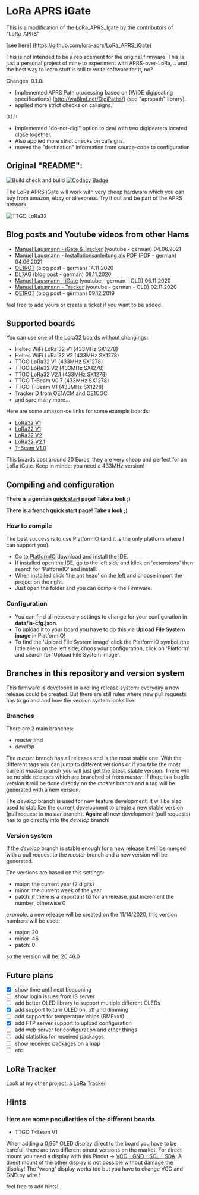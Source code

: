 # LoRa APRS iGate

This is a modification of the LoRa_APRS_Igate by the contributors of "LoRa_APRS"

[see here] (https://github.com/lora-aprs/LoRa_APRS_iGate)

This is not intended to be a replacement for the original firmware.
This is just a personal project of mine to experiment with APRS-over-LoRa, .. and the best way to learn stuff is still to write software for it, no?

Changes:
0.1.0:
- Implemented APRS Path processing based on [WIDE digipeating specifications] (http://wa8lmf.net/DigiPaths/)
(see "aprspath" library).
- applied more strict checks on callsigns.

0.1.1:
- Implemented "do-not-digi" option to deal with two digipeaters located close together.
- Also applied more strict checks on callsigns.
- moved the "destination" information from source-code to configuration


## Original "README":


![Build check and build](https://github.com/lora-aprs/LoRa_APRS_iGate/workflows/Build%20check%20and%20build/badge.svg)
[![Codacy Badge](https://api.codacy.com/project/badge/Grade/0b7452d5b3b747b88c736e253dda51e6)](https://app.codacy.com/gh/lora-aprs/LoRa_APRS_iGate?utm_source=github.com&utm_medium=referral&utm_content=lora-aprs/LoRa_APRS_iGate&utm_campaign=Badge_Grade_Dashboard)

The LoRa APRS iGate will work with very cheep hardware which you can buy from amazon, ebay or aliexpress.
Try it out and be part of the APRS network.

![TTGO LoRa32](pics/iGate.png)

## Blog posts and Youtube videos from other Hams

* [Manuel Lausmann - iGate & Tracker](https://www.youtube.com/watch?v=-KdFQEaNC1k) (youtube - german) 04.06.2021
* [Manuel Lausmann - Installationsanleitung als PDF](http://mala-one.de/Lora-APRS/) (PDF - german) 04.06.2021
* [OE1ROT](https://www.aronaut.at/2020/11/lora-aprs-gateway-mit-esp32-boards/) (blog post - german) 14.11.2020
* [DL7AG](http://online.dl7ag.de/lora-aprs-dl7ag-10/) (blog post - german) 08.11.2020
* [Manuel Lausmann - iGate](https://www.youtube.com/watch?v=C7hfVe32pXs) (youtube - german - OLD) 06.11.2020
* [Manuel Lausmann - Tracker](https://www.youtube.com/watch?v=clIlTEFbWLk) (youtube - german - OLD) 02.11.2020
* [OE1ROT](https://www.aronaut.at/2019/12/lora-aprs-tracker-mit-ttgo-t-beam-433mhz/) (blog post - german) 09.12.2019

feel free  to add yours or create a ticket if you want to be added.

## Supported boards

You can use one of the Lora32 boards without changings:

* Heltec WiFi LoRa 32 V1 (433MHz SX1278)
* Heltec WiFi LoRa 32 V2 (433MHz SX1278)
* TTGO LoRa32 V1 (433MHz SX1278)
* TTGO LoRa32 V2 (433MHz SX1278)
* TTGO LoRa32 V2.1 (433MHz SX1278)
* TTGO T-Beam V0.7 (433MHz SX1278)
* TTGO T-Beam V1 (433MHz SX1278)
* Tracker D from [OE1ACM and OE1CGC](https://www.lora-aprs.at/)
* and sure many more...

Here are some amazon-de links for some example boards:
* [LoRa32 V1](https://www.amazon.de/dp/B07VPHYYJD)
* [LoRa32 V1](https://www.amazon.de/dp/B07QRG89ZV)
* [LoRa32 V2](https://www.amazon.de/dp/B07VL97VNH)
* [LoRa32 V2.1](https://www.amazon.de/dp/B07RXSKPBX)
* [T-Beam V1.0](https://www.amazon.de/dp/B07RT9FKPL)

This boards cost around 20 Euros, they are very cheap and perfect for an LoRa iGate.
Keep in minde: you need a 433MHz version!

## Compiling and configuration

**There is a german [quick start](https://www.lora-aprs.info/docs/LoRa_APRS_iGate/quick-start-guide/) page! Take a look ;)**

**There is a french [quick start](http://www.f5kmy.fr/spip.php?article509) page! Take a look ;)**

### How to compile

The best success is to use PlatformIO (and it is the only platform where I can support you). 

* Go to [PlatformIO](https://platformio.org/) download and install the IDE. 
* If installed open the IDE, go to the left side and klick on 'extensions' then search for 'PatformIO' and install.
* When installed click 'the ant head' on the left and choose import the project on the right.
* Just open the folder and you can compile the Firmware.

### Configuration

* You can find all nessesary settings to change for your configuration in **data/is-cfg.json**.
* To upload it to your board you have to do this via **Upload File System image** in PlatformIO!
* To find the 'Upload File System image' click the PlatformIO symbol (the little alien) on the left side, choos your configuration, click on 'Platform' and search for 'Upload File System image'.

## Branches in this repository and version system

This firmware is developed in a rolling release system: everyday a new release could be created. But there are still rules where new pull requests has to go and and how the version system looks like.

### Branches

There are 2 main branches:
* *master* and
* *develop*

The *master* branch has all releases and is the most stable one. With the different tags you can jump to different versions or if you take the most current *master* branch you will just get the latest, stable version. There will be no side releases which are branched of from *master*. If there is a bugfix version it will be done directly on the *master* branch and a tag will be generated with a new version.

The *develop* branch is used for new feature development. It will be also used to stabilize the current development to create a new stable version (pull request to *master* branch). **Again:** all new development (pull requests) has to go directly into the *develop* branch!

### Version system

If the *develop* branch is stable enough for a new release it will be merged with a pull request to the *master* branch and a new version will be generated.

The versions are based on this settings:
* major: the current year (2 digits)
* minor: the current week of the year
* patch: if there is a important fix for an release, just increment the number, otherwise 0

*example*: a new release will be created on the 11/14/2020, this version numbers will be used: 
* major: 20
* minor: 46
* patch: 0

so the version will be: 20.46.0

## Future plans

* [x] show time until next beaconing
* [ ] show login issues from IS server
* [ ] add better OLED library to support multiple different OLEDs
* [x] add support to turn OLED on, off and dimming
* [ ] add support for temperature chips (BMExxx)
* [x] add FTP server support to upload configuration
* [ ] add web server for configuration and other things
* [ ] add statistics for received packages
* [ ] show received packages on a map
* [ ] etc.

## LoRa Tracker

Look at my other project: a [LoRa Tracker](https://github.com/peterus/LoRa_APRS_Tracker)

## Hints

### Here are some peculiarities of the different boards

* TTGO T-Beam V1

When adding a 0,96" OLED display direct to the board you have to be careful, there are two different pinout
versions on the market. 
For direct mount you need a display with this Pinout -> [VCC - GND - SCL - SDA](pics/display-right.jpg).
A direct mount of the [other display](pics/display-wrong.jpg) is not possible without damage the display!
The 'wrong' display works too but you have to change VCC and GND by wire !

feel free to add hints!

